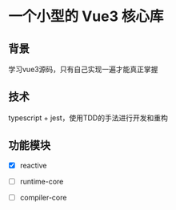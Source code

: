 # 一个小型的 Vue3 核心库

## 背景

学习vue3源码，只有自己实现一遍才能真正掌握

## 技术

typescript + jest，使用TDD的手法进行开发和重构

## 功能模块
- [x] reactive
- [ ] runtime-core
- [ ] compiler-core






